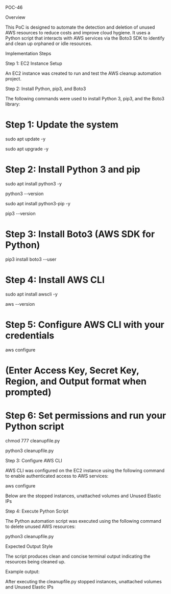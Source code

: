 POC-46 

 

 

 

Overview 

This PoC is designed to automate the detection and deletion of unused AWS resources to reduce costs and improve cloud hygiene. It uses a Python script that interacts with AWS services via the Boto3 SDK to identify and clean up orphaned or idle resources. 

Implementation Steps 

Step 1: EC2 Instance Setup 

An EC2 instance was created to run and test the AWS cleanup automation project. 

Step 2: Install Python, pip3, and Boto3 

The following commands were used to install Python 3, pip3, and the Boto3 library: 

# Step 1: Update the system 

sudo apt update -y 

sudo apt upgrade -y 

  

# Step 2: Install Python 3 and pip 

sudo apt install python3 -y 

python3 --version 

  

sudo apt install python3-pip -y 

pip3 --version 

  

# Step 3: Install Boto3 (AWS SDK for Python) 

pip3 install boto3 --user 

  

# Step 4: Install AWS CLI 

sudo apt install awscli -y 

aws --version 

  

# Step 5: Configure AWS CLI with your credentials 

aws configure 

# (Enter Access Key, Secret Key, Region, and Output format when prompted) 

  

# Step 6: Set permissions and run your Python script 

chmod 777 cleanupfile.py 

python3 cleanupfile.py 

  

Step 3: Configure AWS CLI 

AWS CLI was configured on the EC2 instance using the following command to enable authenticated access to AWS services: 

aws configure 

 

 

Below are the stopped instances, unattached volumes and Unused Elastic IPs 

 

 

 

 

Step 4: Execute Python Script 

The Python automation script was executed using the following command to delete unused AWS resources: 

python3 cleanupfile.py 

 

 

 

 

 

Expected Output Style 

The script produces clean and concise terminal output indicating the resources being cleaned up.  

Example output: 

 

After executing the cleanupfile.py stopped instances, unattached volumes and Unused Elastic IPs 

 

 

 

 

 

 

 
